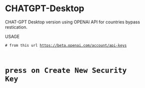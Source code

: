 # CHATGPT-Desktop


CHAT-GPT Desktop version using OPENAI API for countries bypass restication.

<head> USAGE </head>


<code># from this url https://beta.openai.com/account/api-keys 
# press on Create New Security Key
</code>
